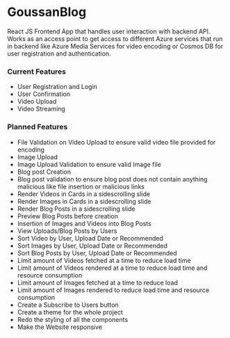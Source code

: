 # GoussanBlog

React JS Frontend App that handles user interaction with backend API. Works as an access point to get access to different Azure services that run in backend like Azure Media Services for video encoding or Cosmos DB for user registration and authentication.



### Current Features
* User Registration and Login
* User Confirmation
* Video Upload
* Video Streaming

### Planned Features
* File Validation on Video Upload to ensure valid video file provided for encoding
* Image Upload
* Image Upload Validation to ensure valid Image file
* Blog post Creation
* Blog post validation to ensure blog post does not contain anything malicious like file insertion or malicious links
* Render Videos in Cards in a sidescrolling slide
* Render Images in Cards in a sidescrolling slide
* Render Blog Posts in a sidescrolling slide
* Preview Blog Posts before creation
* Insertion of Images and Videos into Blog Posts
* View Uploads/Blog Posts by Users
* Sort Video by User, Upload Date or Recommended
* Sort Images by User, Upload Date or Recommended
* Sort Blog Posts by User, Upload Date or Recommended
* Limit amount of Videos fetched at a time to reduce load time
* Limit amount of Videos rendered at a time to reduce load time and resource consumption
* Limit amount of Images fetched at a time to reduce load
* Limit amount of Images rendered to reduce load time and resource consumption
* Create a Subscribe to Users button
* Create a theme for the whole project
* Redo the styling of all the components
* Make the Website responsive
